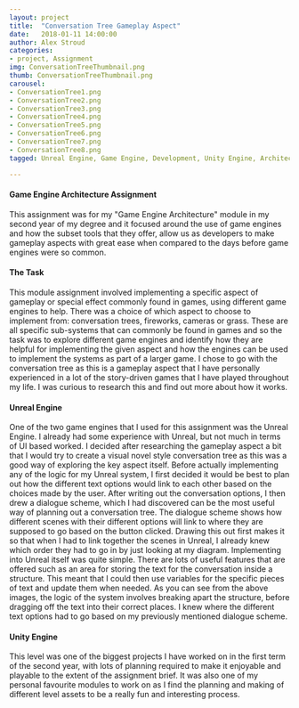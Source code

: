 ```yaml
---
layout: project
title:  "Conversation Tree Gameplay Aspect"
date:   2018-01-11 14:00:00
author: Alex Stroud
categories:
- project, Assignment
img: ConversationTreeThumbnail.png
thumb: ConversationTreeThumbnail.png
carousel:
- ConversationTree1.png
- ConversationTree2.png
- ConversationTree3.png
- ConversationTree4.png
- ConversationTree5.png
- ConversationTree6.png
- ConversationTree7.png
- ConversationTree8.png
tagged: Unreal Engine, Game Engine, Development, Unity Engine, Architecture

---
```


#### Game Engine Architecture Assignment

This assignment was for my "Game Engine Architecture" module in my second year of my degree and it focused around the use of game engines and how the subset tools that they offer, allow us as developers to make gameplay aspects with great ease when compared to the days before game engines were so common.


#### The Task

This module assignment involved implementing a specific aspect of gameplay or special effect commonly found in games, using different game engines to help. There was a choice of which aspect to choose to implement from: conversation trees, fireworks, cameras or grass. These are all specific sub-systems that can commonly be found in games and so the task was to explore different game engines and identify how they are helpful for implementing the given aspect and how the engines can be used to implement the systems as part of a larger game. I chose to go with the conversation tree as this is a gameplay aspect that I have personally experienced in a lot of the story-driven games that I have played throughout my life. I was curious to research this and find out more about how it works.


#### Unreal Engine

One of the two game engines that I used for this assignment was the Unreal Engine. I already had some experience with Unreal, but not much in terms of UI based worked. I decided after researching the gameplay aspect a bit that I would try to create a visual novel style conversation tree as this was a good way of exploring the key aspect itself. Before actually implementing any of the logic for my Unreal system, I first decided it would be best to plan out how the different text options would link to each other based on the choices made by the user. After writing out the conversation options, I then drew a dialogue scheme, which I had discovered can be the most useful way of planning out a conversation tree. The dialogue scheme shows how different scenes with their different options will link to where they are supposed to go based on the button clicked. Drawing this out first makes it so that when I had to link together the scenes in Unreal, I already knew which order they had to go in by just looking at my diagram.
Implementing into Unreal itself was quite simple. There are lots of useful features that are offered such as an area for storing the text for the conversation inside a structure. This meant that I could then use variables for the specific pieces of text and update them when needed. As you can see from the above images, the logic of the system involves breaking apart the structure, before dragging off the text into their correct places. I knew where the different text options had to go based on my previously mentioned dialogue scheme.


#### Unity Engine
This level was one of the biggest projects I have worked on in the first term of the second year, with lots of planning required to make it enjoyable and playable to the extent of the assignment brief. It was also one of my personal favourite modules to work on as I find the planning and making of different level assets to be a really fun and interesting process.
